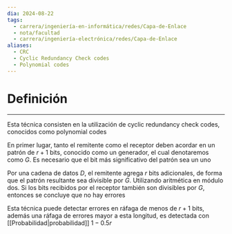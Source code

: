 ```yaml
---
dia: 2024-08-22
tags:
  - carrera/ingeniería-en-informática/redes/Capa-de-Enlace
  - nota/facultad
  - carrera/ingeniería-electrónica/redes/Capa-de-Enlace
aliases:
  - CRC
  - Cyclic Redundancy Check codes
  - Polynomial codes
---
```

# Definición
---
Esta técnica consisten en la utilización de cyclic redundancy check codes, conocidos como polynomial codes

En primer lugar, tanto el remitente como el receptor deben acordar en un patrón de $r+1$ bits, conocido como un generador, el cual denotaremos como $G$. Es necesario que el bit más significativo del patrón sea un uno

Por una cadena de datos $D$, el remitente agrega $r$ bits adicionales, de forma que el patrón resultante sea divisible por $G$. Utilizando aritmética en módulo dos. Si los bits recibidos por el receptor también son divisibles por $G$, entonces se concluye que no hay errores

Esta técnica puede detectar errores en ráfaga de menos de $r + 1$ bits, además una ráfaga de errores mayor a esta longitud, es detectada con [[Probabilidad|probabilidad]] $1 - 0.5r$